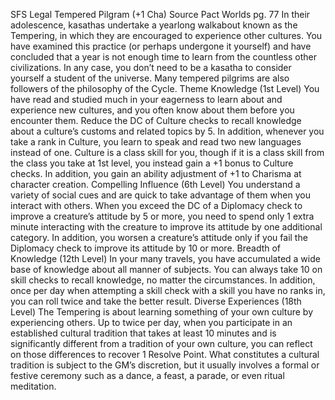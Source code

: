 
SFS Legal Tempered Pilgram (+1 Cha)
Source Pact Worlds pg. 77
In their adolescence, kasathas undertake a yearlong walkabout known as the Tempering, in which they are encouraged to experience other cultures. You have examined this practice (or perhaps undergone it yourself) and have concluded that a year is not enough time to learn from the countless other civilizations. In any case, you don’t need to be a kasatha to consider yourself a student of the universe. Many tempered pilgrims are also followers of the philosophy of the Cycle.
Theme Knowledge (1st Level)
You have read and studied much in your eagerness to learn about and experience new cultures, and you often know about them before you encounter them. Reduce the DC of Culture checks to recall knowledge about a culture’s customs and related topics by 5. In addition, whenever you take a rank in Culture, you learn to speak and read two new languages instead of one. Culture is a class skill for you, though if it is a class skill from the class you take at 1st level, you instead gain a +1 bonus to Culture checks. In addition, you gain an ability adjustment of +1 to Charisma at character creation.
Compelling Influence (6th Level)
You understand a variety of social cues and are quick to take advantage of them when you interact with others. When you exceed the DC of a Diplomacy check to improve a creature’s attitude by 5 or more, you need to spend only 1 extra minute interacting with the creature to improve its attitude by one additional category. In addition, you worsen a creature’s attitude only if you fail the Diplomacy check to improve its attitude by 10 or more.
Breadth of Knowledge (12th Level)
In your many travels, you have accumulated a wide base of knowledge about all manner of subjects. You can always take 10 on skill checks to recall knowledge, no matter the circumstances. In addition, once per day when attempting a skill check with a skill you have no ranks in, you can roll twice and take the better result.
Diverse Experiences (18th Level)
The Tempering is about learning something of your own culture by experiencing others. Up to twice per day, when you participate in an established cultural tradition that takes at least 10 minutes and is significantly different from a tradition of your own culture, you can reflect on those differences to recover 1 Resolve Point. What constitutes a cultural tradition is subject to the GM’s discretion, but it usually involves a formal or festive ceremony such as a dance, a feast, a parade, or even ritual meditation.
